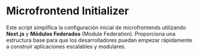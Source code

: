 # Microfrontend Initializer

Este script simplifica la configuración inicial de microfrontends utilizando **Next.js** y **Módulos Federados** (Module Federation). Proporciona una estructura base para que los desarrolladores puedan empezar rápidamente a construir aplicaciones escalables y modulares.

   

